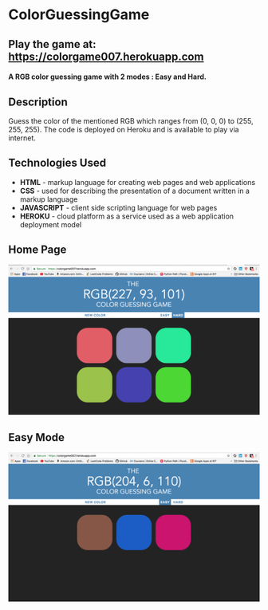 # ColorGuessingGame


## Play the game at: https://colorgame007.herokuapp.com 

#### A RGB color guessing game with 2 modes : Easy and Hard.

## Description

Guess the color of the mentioned RGB which ranges from (0, 0, 0) to (255, 255, 255). The code is deployed on Heroku and is available to play via internet.

## Technologies Used

* **HTML** - markup language for creating web pages and web applications
* **CSS** - used for describing the presentation of a document written in a markup language
* **JAVASCRIPT** - client side scripting language for web pages
* **HEROKU** - cloud platform as a service used as a web application deployment model

## Home Page
![Home Page](/images/home.png)

## Easy Mode
![Easy Mode](/images/easy.png)

